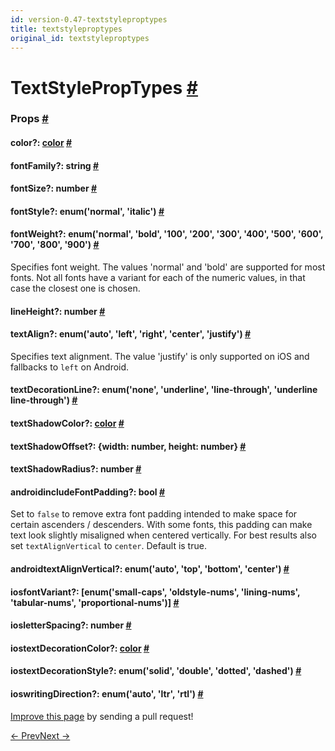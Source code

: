 ```yaml
---
id: version-0.47-textstyleproptypes
title: textstyleproptypes
original_id: textstyleproptypes
---
```

<a id="content"></a><h1><a class="anchor" name="textstyleproptypes"></a>TextStylePropTypes <a class="hash-link" href="docs/textstyleproptypes.html#textstyleproptypes">#</a></h1><div><noscript></noscript><h3><a class="anchor" name="props"></a>Props <a class="hash-link" href="docs/textstyleproptypes.html#props">#</a></h3><div class="props"><div class="prop"><h4 class="propTitle"><a class="anchor" name="color"></a>color?: <span class="propType"><a href="docs/colors.html">color</a></span> <a class="hash-link" href="docs/textstyleproptypes.html#color">#</a></h4></div><div class="prop"><h4 class="propTitle"><a class="anchor" name="fontfamily"></a>fontFamily?: <span class="propType">string</span> <a class="hash-link" href="docs/textstyleproptypes.html#fontfamily">#</a></h4></div><div class="prop"><h4 class="propTitle"><a class="anchor" name="fontsize"></a>fontSize?: <span class="propType">number</span> <a class="hash-link" href="docs/textstyleproptypes.html#fontsize">#</a></h4></div><div class="prop"><h4 class="propTitle"><a class="anchor" name="fontstyle"></a>fontStyle?: <span class="propType">enum('normal', 'italic')</span> <a class="hash-link" href="docs/textstyleproptypes.html#fontstyle">#</a></h4></div><div class="prop"><h4 class="propTitle"><a class="anchor" name="fontweight"></a>fontWeight?: <span class="propType">enum('normal', 'bold', '100', '200', '300', '400', '500', '600', '700', '800', '900')</span> <a class="hash-link" href="docs/textstyleproptypes.html#fontweight">#</a></h4><div><p>Specifies font weight. The values 'normal' and 'bold' are supported for
most fonts. Not all fonts have a variant for each of the numeric values,
in that case the closest one is chosen.</p></div></div><div class="prop"><h4 class="propTitle"><a class="anchor" name="lineheight"></a>lineHeight?: <span class="propType">number</span> <a class="hash-link" href="docs/textstyleproptypes.html#lineheight">#</a></h4></div><div class="prop"><h4 class="propTitle"><a class="anchor" name="textalign"></a>textAlign?: <span class="propType">enum('auto', 'left', 'right', 'center', 'justify')</span> <a class="hash-link" href="docs/textstyleproptypes.html#textalign">#</a></h4><div><p>Specifies text alignment. The value 'justify' is only supported on iOS and
fallbacks to <code>left</code> on Android.</p></div></div><div class="prop"><h4 class="propTitle"><a class="anchor" name="textdecorationline"></a>textDecorationLine?: <span class="propType">enum('none', 'underline', 'line-through', 'underline line-through')</span> <a class="hash-link" href="docs/textstyleproptypes.html#textdecorationline">#</a></h4></div><div class="prop"><h4 class="propTitle"><a class="anchor" name="textshadowcolor"></a>textShadowColor?: <span class="propType"><a href="docs/colors.html">color</a></span> <a class="hash-link" href="docs/textstyleproptypes.html#textshadowcolor">#</a></h4></div><div class="prop"><h4 class="propTitle"><a class="anchor" name="textshadowoffset"></a>textShadowOffset?: <span class="propType"><span>{<span><span><span>width: number</span>, </span><span>height: number</span></span>}</span></span> <a class="hash-link" href="docs/textstyleproptypes.html#textshadowoffset">#</a></h4></div><div class="prop"><h4 class="propTitle"><a class="anchor" name="textshadowradius"></a>textShadowRadius?: <span class="propType">number</span> <a class="hash-link" href="docs/textstyleproptypes.html#textshadowradius">#</a></h4></div><div class="prop"><h4 class="propTitle"><a class="anchor" name="includefontpadding"></a><span class="platform">android</span>includeFontPadding?: <span class="propType">bool</span> <a class="hash-link" href="docs/textstyleproptypes.html#includefontpadding">#</a></h4><div><p>Set to <code>false</code> to remove extra font padding intended to make space for certain ascenders / descenders.
With some fonts, this padding can make text look slightly misaligned when centered vertically.
For best results also set <code>textAlignVertical</code> to <code>center</code>. Default is true.</p></div></div><div class="prop"><h4 class="propTitle"><a class="anchor" name="textalignvertical"></a><span class="platform">android</span>textAlignVertical?: <span class="propType">enum('auto', 'top', 'bottom', 'center')</span> <a class="hash-link" href="docs/textstyleproptypes.html#textalignvertical">#</a></h4></div><div class="prop"><h4 class="propTitle"><a class="anchor" name="fontvariant"></a><span class="platform">ios</span>fontVariant?: <span class="propType"><span>[enum('small-caps', 'oldstyle-nums', 'lining-nums', 'tabular-nums', 'proportional-nums')]</span></span> <a class="hash-link" href="docs/textstyleproptypes.html#fontvariant">#</a></h4></div><div class="prop"><h4 class="propTitle"><a class="anchor" name="letterspacing"></a><span class="platform">ios</span>letterSpacing?: <span class="propType">number</span> <a class="hash-link" href="docs/textstyleproptypes.html#letterspacing">#</a></h4></div><div class="prop"><h4 class="propTitle"><a class="anchor" name="textdecorationcolor"></a><span class="platform">ios</span>textDecorationColor?: <span class="propType"><a href="docs/colors.html">color</a></span> <a class="hash-link" href="docs/textstyleproptypes.html#textdecorationcolor">#</a></h4></div><div class="prop"><h4 class="propTitle"><a class="anchor" name="textdecorationstyle"></a><span class="platform">ios</span>textDecorationStyle?: <span class="propType">enum('solid', 'double', 'dotted', 'dashed')</span> <a class="hash-link" href="docs/textstyleproptypes.html#textdecorationstyle">#</a></h4></div><div class="prop"><h4 class="propTitle"><a class="anchor" name="writingdirection"></a><span class="platform">ios</span>writingDirection?: <span class="propType">enum('auto', 'ltr', 'rtl')</span> <a class="hash-link" href="docs/textstyleproptypes.html#writingdirection">#</a></h4></div></div></div><p class="edit-page-block"><a target="_blank" href="https://github.com/facebook/react-native/blob/master/Libraries/Text/TextStylePropTypes.js">Improve this page</a> by sending a pull request!</p><div class="docs-prevnext"><a class="docs-prev" href="docs/viewstyleproptypes.html#content">← Prev</a><a class="docs-next" href="docs/imagestyleproptypes.html#content">Next →</a></div>